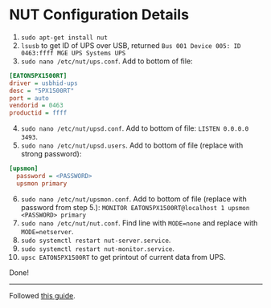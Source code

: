 # NUT Configuration Details

1. `sudo apt-get install nut`
2. `lsusb` to get ID of UPS over USB, returned `Bus 001 Device 005: ID 0463:ffff MGE UPS Systems UPS`
3. `sudo nano /etc/nut/ups.conf`. Add to bottom of file:
```ini
[EATON5PX1500RT]
driver = usbhid-ups
desc = "5PX1500RT"
port = auto
vendorid = 0463
productid = ffff
```
4. `sudo nano /etc/nut/upsd.conf`. Add to bottom of file: `LISTEN 0.0.0.0 3493`.
5. `sudo nano /etc/nut/upsd.users`. Add to bottom of file (replace <PASSWORD> with strong password): 
```ini
[upsmon]
  password = <PASSWORD>
  upsmon primary
```
6. `sudo nano /etc/nut/upsmon.conf`. Add to bottom of file (replace <PASSWORD> with password from step 5.): `MONITOR EATON5PX1500RT@localhost 1 upsmon <PASSWORD> primary`
7. `sudo nano /etc/nut/nut.conf`. Find line with `MODE=none` and replace with `MODE=netserver`.
8. `sudo systemctl restart nut-server.service`.
9. `sudo systemctl restart nut-monitor.service`.
10. `upsc EATON5PX1500RT` to get printout of current data from UPS.

Done!

---

Followed [this guide](https://pimylifeup.com/raspberry-pi-nut-server/).